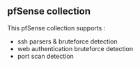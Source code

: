 ## pfSense collection

This pfSense collection supports :
 - ssh parsers & bruteforce detection
 - web authentication bruteforce detection
 - port scan detection
